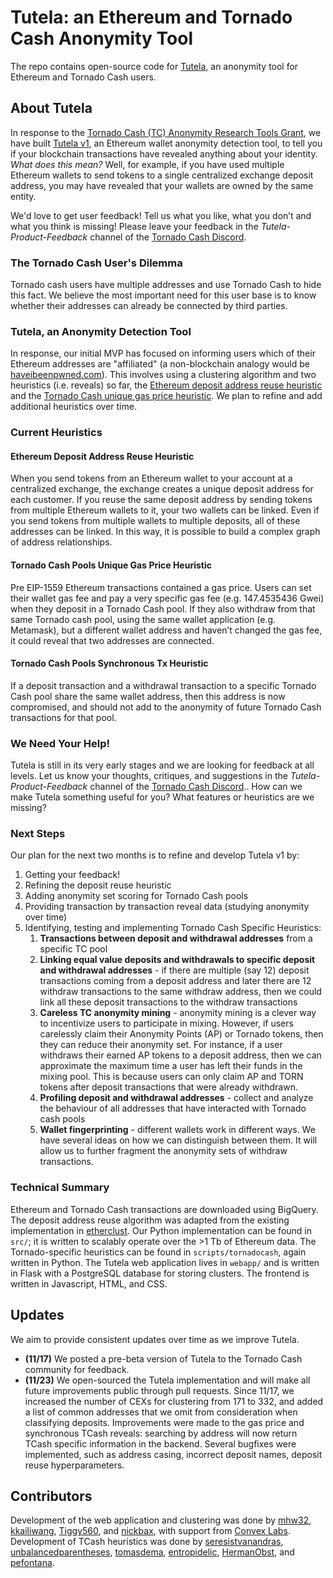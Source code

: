 # Tutela: an Ethereum and Tornado Cash Anonymity Tool

The repo contains open-source code for [Tutela](http://tutela.xyz), an anonymity tool for Ethereum and Tornado Cash users. 

## About Tutela

In response to the [Tornado Cash (TC) Anonymity Research Tools Grant](https://torn.community/t/funded-bounty-anonymity-research-tools/1437), we have built [Tutela v1](http://tutela.xyz), an Ethereum wallet anonymity detection tool, to tell you if your blockchain transactions have revealed anything about your identity. *What does this mean?* Well, for example, if you have used multiple Ethereum wallets to send tokens to a single centralized exchange deposit address, you may have revealed that your wallets are owned by the same entity.

We'd love to get user feedback! Tell us what you like, what you don’t and what you think is missing! Please leave your feedback in the *Tutela-Product-Feedback* channel of the [Tornado Cash Discord](https://discord.gg/xGDKUbMx).

### The Tornado Cash User's Dilemma

Tornado cash users have multiple addresses and use Tornado Cash to hide this fact. We believe the most important need for this user base is to know whether their addresses can already be connected by third parties.

### Tutela, an Anonymity Detection Tool

In response, our initial MVP has focused on informing users which of their Ethereum addresses are "affiliated" (a non-blockchain analogy would be [haveibeenpwned.com](https://haveibeenpwned.com)). This involves using a clustering algorithm and two heuristics (i.e. reveals) so far, the [Ethereum deposit address reuse heuristic](https://link.springer.com/chapter/10.1007/978-3-030-51280-4_33) and the [Tornado Cash unique gas price heuristic](https://arxiv.org/abs/2005.14051). We plan to refine and add additional heuristics over time.

### Current Heuristics

#### Ethereum Deposit Address Reuse Heuristic

When you send tokens from an Ethereum wallet to your account at a centralized exchange, the exchange creates a unique deposit address for each customer. If you reuse the same deposit address by sending tokens from multiple Ethereum wallets to it, your two wallets can be linked. Even if you send tokens from multiple wallets to multiple deposits, all of these addresses can be linked. In this way, it is possible to build a complex graph of address relationships.

#### Tornado Cash Pools Unique Gas Price Heuristic

Pre EIP-1559 Ethereum transactions contained a gas price. Users can set their wallet gas fee and pay a very specific gas fee (e.g. 147.4535436 Gwei) when they deposit in a Tornado Cash pool. If they also withdraw from that same Tornado cash pool, using the same wallet application (e.g. Metamask), but a different wallet address and haven’t changed the gas fee, it could reveal that two addresses are connected.

#### Tornado Cash Pools Synchronous Tx Heuristic

If a deposit transaction and a withdrawal transaction to a specific Tornado Cash pool share the same wallet address, then this address is now compromised, and should not add to the anonymity of future Tornado Cash transactions for that pool.

### We Need Your Help!

Tutela is still in its very early stages and we are looking for feedback at all levels. Let us know your thoughts, critiques, and suggestions in the *Tutela-Product-Feedback* channel of the [Tornado Cash Discord](https://discord.gg/xGDKUbMx).. How can we make Tutela something useful for you? What features or heuristics are we missing?

### Next Steps

Our plan for the next two months is to refine and develop Tutela v1 by:

1. Getting your feedback!
2. Refining the deposit reuse heuristic
3. Adding anonymity set scoring for Tornado Cash pools
4. Providing transaction by transaction reveal data (studying anonymity over time)
5. Identifying, testing and implementing Tornado Cash Specific Heuristics:
    1. **Transactions between deposit and withdrawal addresses** from a specific TC pool
    2. **Linking equal value deposits and withdrawals to specific deposit and withdrawal addresses** - if there are multiple (say 12) deposit transactions coming from a deposit address and later there are 12 withdraw transactions to the same withdraw address, then we could link all these deposit transactions to the withdraw transactions
    3. **Careless TC anonymity mining** - anonymity mining is a clever way to incentivize users to participate in mixing. However, if users carelessly claim their Anonymity Points (AP) or Tornado tokens, then they can reduce their anonymity set. For instance, if a user withdraws their earned AP tokens to a deposit address, then we can approximate the maximum time a user has left their funds in the mixing pool. This is because users can only claim AP and TORN tokens after deposit transactions that were already withdrawn.
    4. **Profiling deposit and withdrawal addresses** - collect and analyze the behaviour of all addresses that have interacted with Tornado cash pools
    5. **Wallet fingerprinting** - different wallets work in different ways. We have several ideas on how we can distinguish between them. It will allow us to further fragment the anonymity sets of withdraw transactions.

### Technical Summary

Ethereum and Tornado Cash transactions are downloaded using BigQuery. The deposit address reuse algorithm was adapted from the existing implementation in [etherclust](https://github.com/etherclust/etherclust). Our Python implementation can be found in `src/`; it is written to scalably operate over the >1 Tb of Ethereum data. The Tornado-specific heuristics can be found in `scripts/tornadocash`, again written in Python. The Tutela web application lives in `webapp/` and is written in Flask with a PostgreSQL database for storing clusters. The frontend is written in Javascript, HTML, and CSS. 

## Updates

We aim to provide consistent updates over time as we improve Tutela. 

- **(11/17)** We posted a pre-beta version of Tutela to the Tornado Cash community for feedback.
- **(11/23)** We open-sourced the Tutela implementation and will make all future improvements public through pull requests. Since 11/17, we increased the number of CEXs for clustering from 171 to 332, and added a list of common addresses that we omit from consideration when classifying deposits. Improvements were made to the gas price and synchronous TCash reveals: searching by address will now return TCash specific information in the backend. Several bugfixes were implemented, such as address casing, incorrect deposit names, deposit reuse hyperparameters.

## Contributors

Development of the web application and clustering was done by [mhw32](https://github.com/mhw32), [kkailiwang](https://github.com/kkailiwang), [Tiggy560](https://github.com/Tiggy560), and [nickbax](https://github.com/nickbax), with support from [Convex Labs](https://www.convexlabs.xyz). Development of TCash heuristics was done by [seresistvanandras](https://github.com/seresistvanandras), [unbalancedparentheses](https://github.com/unbalancedparentheses), [tomasdema](https://github.com/tomasdema), [entropidelic](https://github.com/entropidelic), [HermanObst](https://github.com/HermanObst), and [pefontana](https://github.com/pefontana). 